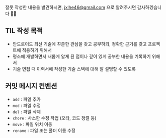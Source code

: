 잘못 작성한 내용을 발견하시면, jxlhe46@gmail.com 으로 알려주시면 감사하겠습니다 🙇‍♀️

## TIL 작성 목적 

- 안드로이드 최신 기술에 꾸준한 관심을 갖고 공부하되, 정확한 근거를 갖고 프로젝트에 적용하기 위해서 
- 평소에 개발하면서 새롭게 알게 된 점이나 깊이 있게 공부한 내용을 기록하기 위해서
- 기술 면접 때 이력서에 작성한 기술 스택에 대해 잘 설명할 수 있도록 

## 커밋 메시지 컨벤션 

- `add` : 파일 추가 
- `mod` : 파일 수정
- `del` : 파일 삭제
- `chore` : 사소한 수정 작업 (오타, 코드 정렬 등)
- `move` : 파일 위치 이동 
- `rename` : 파일 또는 폴더 이름 수정
